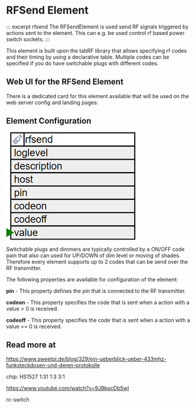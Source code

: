 # RFSend Element

::: excerpt rfsend
The RFSendElement is used send RF signals triggered by actions sent to the element.
This can e.g. be used control rf based power switch sockets.
:::


This element is built upon the tabRF library that allows specifying rf codes and their timing by using a declarative table.
Multiple codes can be specified if you do have switchable plugs with different codes.

## Web UI for the RFSend Element

There is a dedicated card for this element available that will be used on the web server config and landing pages:

<!-- ![DigitalOut Web UI](/elements/rfsendui.png) -->

## Element Configuration

![RFSend API](/elements/rfsendapi.png)

Switchable plugs and dimmers are typically controlled by a ON/OFF code pain that also can used for UP/DOWN of dim level or moving of shades.
Therefore every element supports up to 2 codes that can be send over the RF transmitter.

The following properties are available for configuration of the element:

**pin** - This property defines the pin that is connected to the RF transmitter.

**codeon** - This property specifies the code that is sent when a action with a value > 0 is received.

**codeoff** - This property specifies the code that is sent when a action with a value == 0 is received.

## Read more at

https://www.sweetpi.de/blog/329/ein-ueberblick-ueber-433mhz-funksteckdosen-und-deren-protokolle


chip: HS1527
 1:31
 1:3
 3:1

 https://www.youtube.com/watch?v=9JBkpcDb5wI

rc-switch


